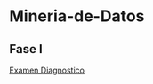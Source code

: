# Mineria-de-Datos
## Fase I
[Examen Diagnostico](https://github.com/AdrianaTrejo/Mineria-de-Datos/blob/main/Ex-Diagnostico_1853256.pdf)
